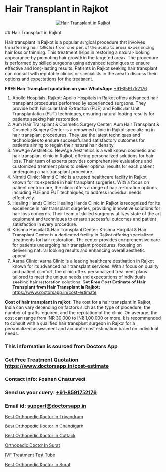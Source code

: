 # Hair Transplant in Rajkot

<p align="center">
  <a href="https://doctorsapp.co.in/treatment/hair-transplant">
    <img src="https://doctorsapp.co.in/uploads/treatment_image/transplant.jpg" alt="Hair Transplant in Rajkot">
  </a>
</p>
## Hair Transplant in Rajkot

Hair transplant in Rajkot is a popular surgical procedure that involves transferring hair follicles from one part of the scalp to areas experiencing hair loss or thinning. This treatment helps in restoring a natural-looking appearance by promoting hair growth in the targeted areas. The procedure is performed by skilled surgeons using advanced techniques to ensure effective and long-lasting results. Patients in Rajkot seeking hair transplant can consult with reputable clinics or specialists in the area to discuss their options and expectations for the treatment.

**FREE Hair Transplant quotation on your WhatsApp:**  [+91-8591752176](https://api.whatsapp.com/send?phone=8591752176)

1) Apollo Hospitals, Rajkot: Apollo Hospitals in Rajkot offers advanced hair transplant procedures performed by experienced surgeons. They provide both Follicular Unit Extraction (FUE) and Follicular Unit Transplantation (FUT) techniques, ensuring natural looking results for patients seeking hair restoration.
2) Aum Hair Transplant & Cosmetic Surgery Center: Aum Hair Transplant & Cosmetic Surgery Center is a renowned clinic in Rajkot specializing in hair transplant procedures. They use the latest techniques and technologies to ensure successful and satisfactory outcomes for patients aiming to regain their natural hair density.
3) NewAge Aesthetics: NewAge Aesthetics is a well known cosmetic and hair transplant clinic in Rajkot, offering personalized solutions for hair loss. Their team of experts provides comprehensive evaluations and customized treatment plans to deliver optimal results for each patient undergoing a hair transplant procedure.
4) Nirmiti Clinic: Nirmiti Clinic is a trusted healthcare facility in Rajkot known for its expertise in hair transplant surgeries. With a focus on patient centric care, the clinic offers a range of hair restoration options, including FUE and FUT techniques, to address individual needs effectively.
5) Healing Hands Clinic: Healing Hands Clinic in Rajkot is recognized for its excellence in hair transplant surgeries, providing innovative solutions for hair loss concerns. Their team of skilled surgeons utilizes state of the art equipment and techniques to ensure successful outcomes and patient satisfaction in every procedure.
6) Krishna Hospital & Hair Transplant Center: Krishna Hospital & Hair Transplant Center is a dedicated facility in Rajkot offering specialized treatments for hair restoration. The center provides comprehensive care for patients undergoing hair transplant procedures, focusing on delivering natural looking results and enhancing overall aesthetic appeal.
7) Aarna Clinic: Aarna Clinic is a leading healthcare destination in Rajkot known for its advanced hair transplant services. With a focus on quality and patient comfort, the clinic offers personalized treatment plans tailored to meet the unique needs and expectations of individuals seeking hair restoration solutions.
**Get Free Cost Estimate of Hair Transplant from Hair Transplant In Rajkot:** https://www.doctorsapp.in/cost-estimate

**Cost of hair transplant in rajkot:**
The cost for a hair transplant in Rajkot, India can vary depending on factors such as the type of procedure, the number of grafts required, and the reputation of the clinic. On average, the cost can range from INR 30,000 to INR 1,00,000 or more. It is recommended to consult with a qualified hair transplant surgeon in Rajkot for a personalized assessment and accurate cost estimation based on individual needs.

### This information is sourced from Doctors App 
### Get Free Treatment Quotation https://www.doctorsapp.in/cost-estimate
### Contact info: Roshan Chaturvedi 
### Send us your query: [+91-8591752176](https://api.whatsapp.com/send?phone=8591752176) 
### Email id: support@doctorsapp.in

[Best Orthopedic Doctor In Trivandrum](https://www.linkedin.com/pulse/best-orthopedic-doctor-trivandrum-doctorsapp-united-arab-emirates-ujjre?trackingId=IvFApcr9zB7Yf77OK7KjkA%3D%3D&lipi=urn%3Ali%3Apage%3Ad_flagship3_company_admin%3BSXrbBuk4SwWZ8nIcZ2zSvw%3D%3D)

[Best Orthopedic Doctor In Chandigarh](https://www.linkedin.com/pulse/best-orthopedic-doctor-chandigarh-doctorsapp-khulna-ptjqe?trackingId=AbMjC857zthl%2BNhxHN%2FGjA%3D%3D&lipi=urn%3Ali%3Apage%3Ad_flagship3_company_admin%3BEfzsr1%2BmQ6eR1XkJR7MU1A%3D%3D)

[Best Orthopedic Doctor In Cuttack](https://medium.com/@devenderrathi97/best-orthopedic-doctor-in-cuttack-59692ed6dcc2)

[Orthopedic Doctor In Surat](https://medium.com/@akashbhatt14/orthopedic-doctor-in-surat-1ea698556218)

[IVF Treatment Test Tube](https://doctors-apps.github.io/doctorsapp/ivf-treatment-test-tube)

[Best Orthopedic Doctor In Surat](https://doctors-apps.github.io/doctorsapp/best-orthopedic-doctor-in-surat)


